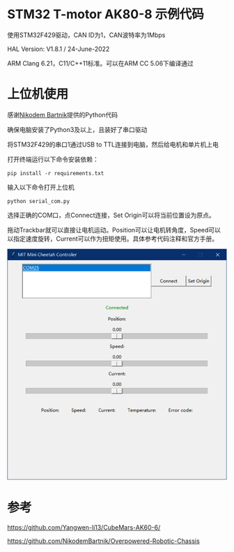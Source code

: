 # STM32 T-motor AK80-8 示例代码 #

使用STM32F429驱动，CAN ID为1，CAN波特率为1Mbps

HAL Version: V1.8.1 / 24-June-2022

ARM Clang 6.21，C11/C++11标准。可以在ARM CC 5.06下编译通过

# 上位机使用 #

感谢[Nikodem Bartnik](https://github.com/NikodemBartnik)提供的Python代码

确保电脑安装了Python3及以上，且装好了串口驱动

将STM32F429的串口1通过USB to TTL连接到电脑，然后给电机和单片机上电

打开终端运行以下命令安装依赖：

```
pip install -r requirements.txt
```

输入以下命令打开上位机

```
python serial_com.py
```

选择正确的COM口，点Connect连接，Set Origin可以将当前位置设为原点。

拖动Trackbar就可以直接让电机运动。Position可以让电机转角度，Speed可以以指定速度旋转，Current可以作为扭矩使用。具体参考代码注释和官方手册。

<img src="./assets/Snipaste_2023-11-28_16-44-53.png" style="zoom:67%;" />

# 参考 #

https://github.com/Yangwen-li13/CubeMars-AK60-6/

https://github.com/NikodemBartnik/Overpowered-Robotic-Chassis
